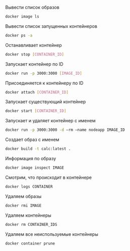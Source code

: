 Вывести список образов
```sh
docker image ls
```

Вывести список запущенных контейнеров
```sh
docker ps -a
```

Останавливает контейнер
```sh
docker stop [CONTAINER_ID]
```

Запускает контейнер по ID
```sh
docker run -p 3000:3000 [IMAGE_ID]
```

Присоединяется к контейнеру по ID
```sh
docker attach [CONTAINER_ID]
```

Запускает существующий контейнер
```sh
docker start [CONTAINER_ID]
```

Запускает и удаляет контейнер с именем
```sh
docker run -p 3000:3000 -d —rm —name nodeapp IMAGE_ID
```

Создает образ с именем
```sh
docker build -t calc:latest .
```

Информация по образу
```sh
docker image inspect IMAGE
```

Смотрим, что происходит в контейнере
```sh
docker logs CONTAINER
```

Удаляем образы
```sh
docker rmi IMAGE
```

Удаляем контейнеры
```sh
docker rm CONTAINER_IDS
```

Удаляем все неиспользуемые контейнеры
```sh
docker container prune
```
